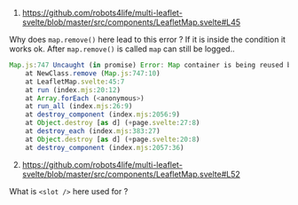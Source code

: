 1.  https://github.com/robots4life/multi-leaflet-svelte/blob/master/src/components/LeafletMap.svelte#L45

Why does `map.remove()` here lead to this error ? If it is inside the condition it works ok.
After `map.remove()` is called `map` can still be logged..

```js
Map.js:747 Uncaught (in promise) Error: Map container is being reused by another instance
    at NewClass.remove (Map.js:747:10)
    at LeafletMap.svelte:45:7
    at run (index.mjs:20:12)
    at Array.forEach (<anonymous>)
    at run_all (index.mjs:26:9)
    at destroy_component (index.mjs:2056:9)
    at Object.destroy [as d] (+page.svelte:27:8)
    at destroy_each (index.mjs:383:27)
    at Object.destroy [as d] (+page.svelte:20:8)
    at destroy_component (index.mjs:2057:36)
```

2.  https://github.com/robots4life/multi-leaflet-svelte/blob/master/src/components/LeafletMap.svelte#L52

What is `<slot />` here used for ?
